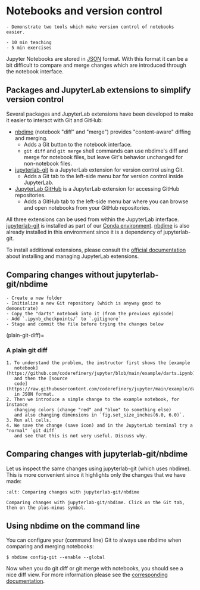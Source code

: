 # Notebooks and version control

```{objectives}
- Demonstrate two tools which make version control of notebooks easier.
```

```{instructor-note}
- 10 min teaching
- 5 min exercises
```

Jupyter Notebooks are stored in [JSON](https://en.wikipedia.org/wiki/JSON) format.
With this format it can be a bit difficult to compare and merge changes which are introduced
through the notebook interface.


## Packages and JupyterLab extensions to simplify version control

Several packages and JupyterLab extensions have been developed
to make it easier to interact with Git and GitHub:

- [nbdime](http://nbdime.readthedocs.io/) (notebook "diff" and "merge") provides
  "content-aware" diffing and merging.
  - Adds a Git button to the notebook interface.
  - `git diff` and `git merge` shell commands can use nbdime's diff
    and merge for notebook files, but leave Git's behavior unchanged
    for non-notebook files.
- [jupyterlab-git](https://github.com/jupyterlab/jupyterlab-git)
  is a JupyterLab extension for version control using Git.
  - Adds a Git tab to the left-side menu bar for version control inside JupyterLab.
- [JupyterLab GitHub](https://www.npmjs.com/package/@jupyterlab/github)
  is a JupyterLab extension for accessing GitHub repositories.
  - Adds a GitHub tab to the left-side menu bar where you can browse
    and open notebooks from your GitHub repositories.

All three extensions can be used from within the JupyterLab interface.
[jupyterlab-git](https://github.com/jupyterlab/jupyterlab-git) is installed as part
of our [Conda environment](https://coderefinery.github.io/installation/conda-environment/).
[nbdime](http://nbdime.readthedocs.io/) is also already installed in this environment since
it is a dependency of jupyterlab-git.

To install additional extensions, please consult the
[official documentation](https://jupyterlab.readthedocs.io/en/stable/user/extensions.html)
about installing and managing JupyterLab extensions.


## Comparing changes without jupyterlab-git/nbdime

```{instructor-note}
- Create a new folder
- Initialize a new Git repository (which is anyway good to demonstrate)
- Copy the "darts" notebook into it (from the previous episode)
- Add `.ipynb_checkpoints/` to `.gitignore`
- Stage and commit the file before trying the changes below
```

(plain-git-diff)=

### A plain git diff

```{exercise} Instructor demonstrates a plain git diff
1. To understand the problem, the instructor first shows the [example
   notebook](https://github.com/coderefinery/jupyter/blob/main/example/darts.ipynb)
   and then the [source
   code](https://raw.githubusercontent.com/coderefinery/jupyter/main/example/darts.ipynb)
   in JSON format.
2. Then we introduce a simple change to the example notebook, for instance
   changing colors (change "red" and "blue" to something else)
   and also changing dimensions in `fig.set_size_inches(6.0, 6.0)`.
3. Run all cells.
4. We save the change (save icon) and in the JupyterLab terminal try a "normal" `git diff`
   and see that this is not very useful. Discuss why.
```


## Comparing changes with jupyterlab-git/nbdime

Let us inspect the same changes using jupyterlab-git (which uses nbdime).
This is more convenient since it highlights only the changes that we have made:

```{figure} img/git.jpg
:alt: Comparing changes with jupyterlab-git/nbdime

Comparing changes with jupyterlab-git/nbdime. Click on the Git tab, then on the plus-minus symbol.
```


## Using nbdime on the command line

You can configure your (command line) Git to always use nbdime when comparing and merging notebooks:
```console
$ nbdime config-git --enable --global
```
Now when you do git diff or git merge with notebooks, you should see a nice diff view.
For more information please see the
[corresponding documentation](https://nbdime.readthedocs.io/en/latest/#git-integration-quickstart).
